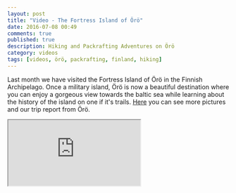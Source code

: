 ```yaml
---
layout: post
title: "Video - The Fortress Island of Örö"
date: 2016-07-08 00:49
comments: true
published: true
description: Hiking and Packrafting Adventures on Örö
category: videos
tags: [videos, örö, packrafting, finland, hiking]
---
```

Last month we have visited the Fortress Island of Örö in the Finnish Archipelago. Once a military island, Örö is now a beautiful destination where you can enjoy a gorgeous view towards the baltic sea while learning about the history of the island on one if it's trails. [Here](http://www.hikeventures.com/Oro/) you can see more pictures and our trip report from Örö.

<div class="embed-responsive embed-responsive-16by9">
  <iframe class="embed-responsive-item" src="https://www.youtube.com/embed/Bu6FAoma4js"></iframe>
</div>

